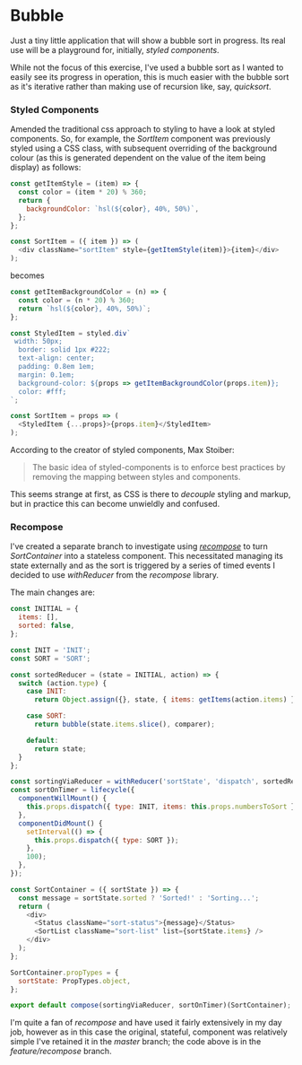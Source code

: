 # Bubble

Just a tiny little application that will show a bubble sort in progress. Its real use will be a playground for, initially, _styled components_.

While not the focus of this exercise, I've used a bubble sort as I wanted to easily see its progress in operation, this is much easier with the bubble sort as it's iterative rather than making use of recursion like, say, _quicksort_.

### Styled Components
Amended the traditional css approach to styling to have a look at styled components. So, for example, the _SortItem_ component was previously styled using a CSS class, with subsequent overriding of the background colour (as this is generated dependent on the value of the item being display) as follows:

```javascript
const getItemStyle = (item) => {
  const color = (item * 20) % 360;
  return {
    backgroundColor: `hsl(${color}, 40%, 50%)`,
  };
};

const SortItem = ({ item }) => (
  <div className="sortItem" style={getItemStyle(item)}>{item}</div>
);
```

becomes

```javascript
const getItemBackgroundColor = (n) => {
  const color = (n * 20) % 360;
  return `hsl(${color}, 40%, 50%)`;
};

const StyledItem = styled.div`
 width: 50px;
  border: solid 1px #222;
  text-align: center;
  padding: 0.8em 1em;
  margin: 0.1em;
  background-color: ${props => getItemBackgroundColor(props.item)};
  color: #fff;
`;

const SortItem = props => (
  <StyledItem {...props}>{props.item}</StyledItem>
);
```

According to the creator of styled components, Max Stoiber:

> The basic idea of styled-components is to enforce best practices by removing the mapping between styles and components.

This seems strange at first, as CSS is there to _decouple_ styling and markup, but in practice this can become unwieldly and confused. 


### Recompose
I've created a separate branch to investigate using [_recompose_](https://github.com/acdlite/recompose) to turn _SortContainer_ into a stateless component. This necessitated managing its state externally and as the sort is triggered by a series of timed events I decided to use _withReducer_ from the _recompose_ library. 

The main changes are:

```javascript
const INITIAL = {
  items: [],
  sorted: false,
};

const INIT = 'INIT';
const SORT = 'SORT';

const sortedReducer = (state = INITIAL, action) => {
  switch (action.type) {
    case INIT:
      return Object.assign({}, state, { items: getItems(action.items) });

    case SORT:
      return bubble(state.items.slice(), comparer);

    default:
      return state;
  }
};

const sortingViaReducer = withReducer('sortState', 'dispatch', sortedReducer);
const sortOnTimer = lifecycle({
  componentWillMount() {
    this.props.dispatch({ type: INIT, items: this.props.numbersToSort });
  },
  componentDidMount() {
    setInterval(() => {
      this.props.dispatch({ type: SORT });
    },
    100);
  },
});

const SortContainer = ({ sortState }) => {
  const message = sortState.sorted ? 'Sorted!' : 'Sorting...';
  return (
    <div>
      <Status className="sort-status">{message}</Status>
      <SortList className="sort-list" list={sortState.items} />
    </div>
  );
};

SortContainer.propTypes = {
  sortState: PropTypes.object,
};

export default compose(sortingViaReducer, sortOnTimer)(SortContainer);
```

I'm quite a fan of _recompose_ and have used it fairly extensively in my day job, however as in this case the original, stateful, component was relatively simple I've retained it in the _master_ branch; the code above is in the _feature/recompose_ branch.


